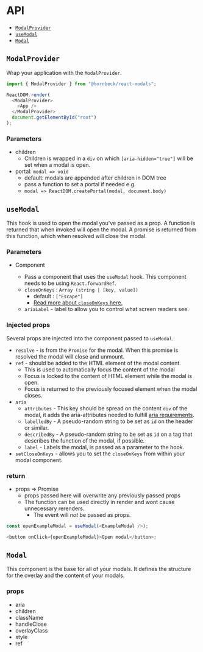 # API

- [`ModalProvider`](#ModalProvider)
- [`useModal`](#useModal)
- [`Modal`](#Modal)

## `ModalProvider`

Wrap your application with the `ModalProvider`.

```js
import { ModalProvider } from "@hornbeck/react-modals";

ReactDOM.render(
  <ModalProvider>
    <App />
  </ModalProvider>
  document.getElementById("root")
);
```

### Parameters

- children
  - Children is wrapped in a `div` on which `[aria-hidden="true"]` will be set when a modal is open.
- portal: `modal => void`
  - default: modals are appended after children in DOM tree
  - pass a function to set a portal if needed e.g.
  - `modal => ReactDOM.createPortal(modal, document.body)`

## `useModal`

This hook is used to open the modal you've passed as a prop. A function is returned that when invoked will open the modal. A promise is returned from this function, which when resolved will close the modal.

### Parameters

- Component

  - Pass a component that uses the `useModal` hook. This component needs to be using `React.forwardRef`.
  - `closeOnKeys` : `Array (string | [key, value])`
    - default : `["Escape"]`
    - [Read more about `closeOnKeys` here.](./closeOnKeys.md)
  - `ariaLabel` - label to allow you to control what screen readers see.

### Injected props

Several props are injected into the component passed to `useModal`.

- `resolve` - is from the `Promise` for the modal. When this promise is resolved the modal will close and unmount.
- `ref` - should be added to the HTML element of the modal content.
  - This is used to automatically focus the content of the modal
  - Focus is locked to the content of HTML element while the modal is open.
  - Focus is returned to the previously focused element when the modal closes.
- `aria`
  - `attributes` - This key should be spread on the content `div` of the modal, it adds the aria-attributes needed to fulfill [aria requirements](https://www.w3.org/TR/wai-aria-practices/#dialog_modal).
  - `labelledBy` - A pseudo-random string to be set as `id` on the header or similar.
  - `describedBy` - A pseudo-random string to be set as `id` on a tag that describes the function of the modal, if possible.
  - `label` - Labels the modal, is passed as a parameter to the hook.
- `setCloseOnKeys` - allows you to set the `closeOnKeys` from within your modal component.

### return

- props => Promise
  - props passed here will overwrite any previously passed props
  - The function can be used directly in render and wont cause unnecessary rerenders.
    - The event will _not_ be passed as props.

```js
const openExampleModal = useModal(<ExampleModal />);

<button onClick={openExampleModal}>Open modal</button>;
```

## `Modal`

This component is the base for all of your modals. It defines the structure for
the overlay and the content of your modals.

### props

- aria
- children
- className
- handleClose
- overlayClass
- style
- ref
